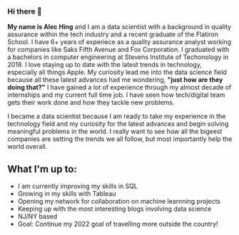 ### Hi there 👋

**My name is Alec Hing** and I am a data scientist with a background in quality assurance within the tech industry and a recent graduate of the Flatiron School. I have 6+ years of experiece as a quality assurance analyst working for companies like Saks Fifth Avenue and Fox Corporation. I graduated with a bachelors in computer engineering at Stevens Institute of Techonology in 2018. I love staying up to date with the latest trends in technology, especially all things Apple. My curiosity lead me into the data science field because all these latest advances had me wondering, __"just how are they doing that?"__ I have gained a lot of experience through my almost decade of internships and my current full time job. I have seen how tech/digital team gets their work done and how they tackle new problems.

I became a data scientist because I am ready to take my experience in the technology field and my curiosity for the latest advances and begin solving meaningful problems in the world. I really want to see how all the bigeest companies are setting the trends we all follow, but most importantly help the world overall.

## What I'm up to:
- I am currently improving my skills in SQL
- Growing in my skills with Tableau
- Opening my network for collaboration on machine learnning projects
- Keeping up with the most interesting blogs involving data science
- NJ/NY based
- Goal: Continue my 2022 goal of travelling more outside the country!
